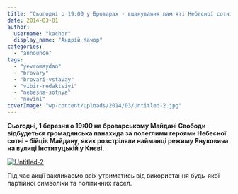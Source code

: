 ```yaml
---
title: "Сьогодні о 19:00 у Броварах - вшанування пам'яті Небесної сотні"
date: 2014-03-01
author: 
  username: "kachor"
  display_name: "Андрій Качор"
categories: 
  - "announce"
tags: 
  - "yevromaydan"
  - "brovary"
  - "brovari-vstavay"
  - "vibir-redaktsiyi"
  - "nebesna-sotnya"
  - "novini"
coverImage: "wp-content/uploads/2014/03/Untitled-2.jpg"
---
```


**Сьогодні, 1 березня о 19:00 на броварському Майдані Свободи відбудеться громадянська панахида за полеглими героями Небесної сотні - бійців Майдану, яких розстріляли найманці режиму Януковича на вулиці Інституцькій у Києві.** 

[![Untitled-2](https://mpz.brovary.org/wp-content/uploads/2014/03/Untitled-2.jpg)](https://mpz.brovary.org/wp-content/uploads/2014/03/Untitled-2.jpg)

Під час акції закликаємо всіх утриматись від використання будь-якої партійної символіки та політичних гасел.
